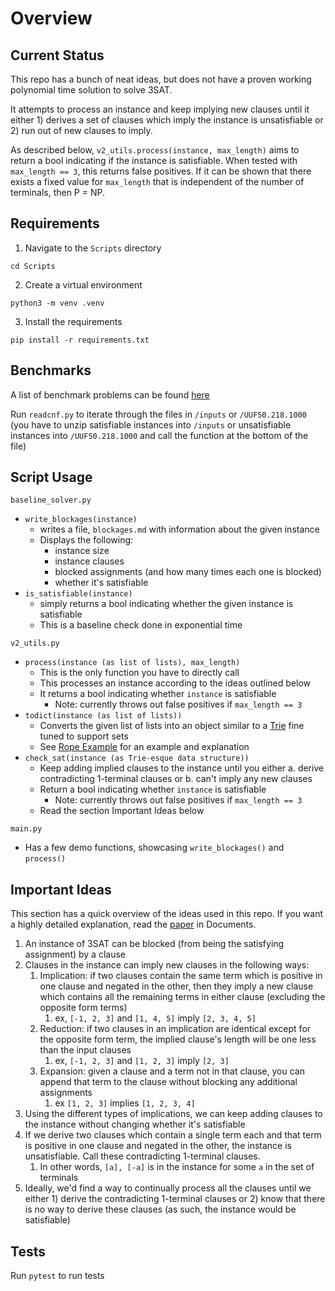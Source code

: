 # Overview

## Current Status

This repo has a bunch of neat ideas, but does not have a proven working polynomial time solution to solve 3SAT. 

It attempts to process an instance and keep implying new clauses until it either 1) derives a set of clauses which imply the instance is unsatisfiable or 2) run out of new clauses to imply.

As described below, `v2_utils.process(instance, max_length)` aims to return a bool indicating if the instance is satisfiable. When tested with `max_length == 3`, this returns false positives. If it can be shown that there exists a fixed value for `max_length` that is independent of the number of terminals, then P = NP.

## Requirements

1. Navigate to the `Scripts` directory

  ```
  cd Scripts
  ```

2. Create a virtual environment

  ```
  python3 -m venv .venv
  ```

3. Install the requirements

  ```
  pip install -r requirements.txt
  ```

## Benchmarks

A list of benchmark problems can be found [here](https://www.cs.ubc.ca/~hoos/SATLIB/benchm.html)

Run ``readcnf.py`` to iterate through the files in ``/inputs`` or ``/UUF50.218.1000`` (you have to unzip satisfiable instances into ``/inputs`` or unsatisfiable instances into ``/UUF50.218.1000`` and call the function at the bottom of the file)

## Script Usage

`baseline_solver.py`
 - `write_blockages(instance)`
   - writes a file, `blockages.md` with information about the given instance
   - Displays the following:
     - instance size
     - instance clauses
     - blocked assignments (and how many times each one is blocked)
     - whether it's satisfiable
 - `is_satisfiable(instance)`
   - simply returns a bool indicating whether the given instance is satisfiable
   - This is a baseline check done in exponential time

`v2_utils.py`
 - `process(instance (as list of lists), max_length)`
   - This is the only function you have to directly call
   - This processes an instance according to the ideas outlined below
   - It returns a bool indicating whether `instance` is satisfiable
     - Note: currently throws out false positives if `max_length == 3`
 - `todict(instance (as list of lists))`
   - Converts the given list of lists into an object similar to a [Trie](https://en.wikipedia.org/wiki/Trie) fine tuned to support sets
   - See [Rope Example](<Dev Notes/ropeexample.txt>) for an example and explanation
 - `check_sat(instance (as Trie-esque data structure))`
   - Keep adding implied clauses to the instance until you either
      a. derive contradicting 1-terminal clauses or
      b. can't imply any new clauses
   - Return a bool indicating whether `instance` is satisfiable
     - Note: currently throws out false positives if `max_length == 3`
   - Read the section Important Ideas below

`main.py`
 - Has a few demo functions, showcasing `write_blockages()` and `process()`

## Important Ideas

This section has a quick overview of the ideas used in this repo. If you want a highly detailed explanation, read the [paper](Documents/quigley_main.pdf) in Documents.

1. An instance of 3SAT can be blocked (from being the satisfying assignment) by a clause
2. Clauses in the instance can imply new clauses in the following ways:
   1. Implication: if two clauses contain the same term which is positive in one clause and negated in the other, then they imply a new clause which contains all the remaining terms in either clause (excluding the opposite form terms)
      1. ex, `[-1, 2, 3]` and `[1, 4, 5]` imply `[2, 3, 4, 5]`
   2. Reduction: if two clauses in an implication are identical except for the opposite form term, the implied clause's length will be one less than the input clauses
      1. ex, `[-1, 2, 3]` and `[1, 2, 3]` imply `[2, 3]`
   3. Expansion: given a clause and a term not in that clause, you can append that term to the clause without blocking any additional assignments
      1. ex `[1, 2, 3]` implies `[1, 2, 3, 4]`
3. Using the different types of implications, we can keep adding clauses to the instance without changing whether it's satisfiable
4. If we derive two clauses which contain a single term each and that term is positive in one clause and negated in the other, the instance is unsatisfiable. Call these contradicting 1-terminal clauses.
   1. In other words, `[a], [-a]` is in the instance for some `a` in the set of terminals
5. Ideally, we'd find a way to continually process all the clauses until we either 1) derive the contradicting 1-terminal clauses or 2) know that there is no way to derive these clauses (as such, the instance would be satisfiable)

## Tests

Run `pytest` to run tests
